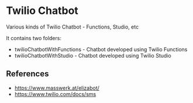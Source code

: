 # Twilio Chatbot
Various kinds of Twilio Chatbot - Functions, Studio, etc

It contains two folders:
* twilioChatbotWithFunctions - Chatbot developed using Twilio Functions
* twilioChatbotWithStudio - Chatbot developed using Twilio Studio

## References
* https://www.masswerk.at/elizabot/
* https://www.twilio.com/docs/sms
